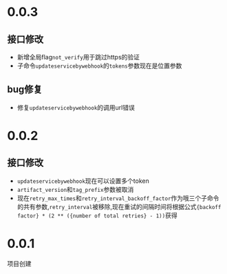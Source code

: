 # 0.0.3

## 接口修改

+ 新增全局flag`not_verify`用于跳过https的验证
+ 子命令`updateservicebywebhook`的`tokens`参数现在是位置参数

## bug修复

+ 修复`updateservicebywebhook`的调用url错误

# 0.0.2

## 接口修改

+ `updateservicebywebhook`现在可以设置多个token
+ `artifact_version`和`tag_prefix`参数被取消
+ 现在`retry_max_times`和`retry_interval_backoff_factor`作为哦三个子命令的共有参数,`retry_interval`被移除,现在重试的间隔时间将根据公式`{backoff factor} * (2 ** ({number of total retries} - 1))`获得

# 0.0.1

项目创建